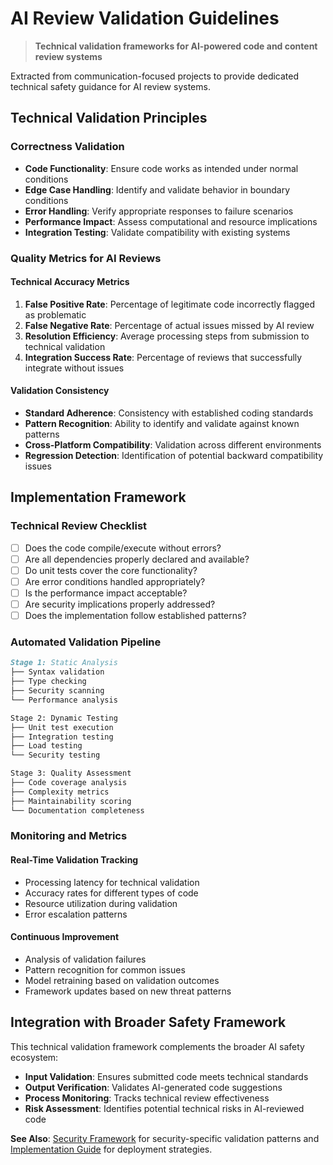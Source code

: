 # AI Review Validation Guidelines

> **Technical validation frameworks for AI-powered code and content review systems**

Extracted from communication-focused projects to provide dedicated technical safety guidance for AI review systems.

## Technical Validation Principles

### Correctness Validation
- **Code Functionality**: Ensure code works as intended under normal conditions
- **Edge Case Handling**: Identify and validate behavior in boundary conditions
- **Error Handling**: Verify appropriate responses to failure scenarios
- **Performance Impact**: Assess computational and resource implications
- **Integration Testing**: Validate compatibility with existing systems

### Quality Metrics for AI Reviews

#### Technical Accuracy Metrics
1. **False Positive Rate**: Percentage of legitimate code incorrectly flagged as problematic
2. **False Negative Rate**: Percentage of actual issues missed by AI review
3. **Resolution Efficiency**: Average processing steps from submission to technical validation
4. **Integration Success Rate**: Percentage of reviews that successfully integrate without issues

#### Validation Consistency
- **Standard Adherence**: Consistency with established coding standards
- **Pattern Recognition**: Ability to identify and validate against known patterns
- **Cross-Platform Compatibility**: Validation across different environments
- **Regression Detection**: Identification of potential backward compatibility issues

## Implementation Framework

### Technical Review Checklist
- [ ] Does the code compile/execute without errors?
- [ ] Are all dependencies properly declared and available?
- [ ] Do unit tests cover the core functionality?
- [ ] Are error conditions handled appropriately?
- [ ] Is the performance impact acceptable?
- [ ] Are security implications properly addressed?
- [ ] Does the implementation follow established patterns?

### Automated Validation Pipeline
```markdown
Stage 1: Static Analysis
├── Syntax validation
├── Type checking
├── Security scanning
└── Performance analysis

Stage 2: Dynamic Testing
├── Unit test execution
├── Integration testing
├── Load testing
└── Security testing

Stage 3: Quality Assessment
├── Code coverage analysis
├── Complexity metrics
├── Maintainability scoring
└── Documentation completeness
```

### Monitoring and Metrics

#### Real-Time Validation Tracking
- Processing latency for technical validation
- Accuracy rates for different types of code
- Resource utilization during validation
- Error escalation patterns

#### Continuous Improvement
- Analysis of validation failures
- Pattern recognition for common issues
- Model retraining based on validation outcomes
- Framework updates based on new threat patterns

## Integration with Broader Safety Framework

This technical validation framework complements the broader AI safety ecosystem:
- **Input Validation**: Ensures submitted code meets technical standards
- **Output Verification**: Validates AI-generated code suggestions
- **Process Monitoring**: Tracks technical review effectiveness
- **Risk Assessment**: Identifies potential technical risks in AI-reviewed code

**See Also**: [Security Framework](security_framework.md) for security-specific validation patterns and [Implementation Guide](implementation_guide.md) for deployment strategies.

